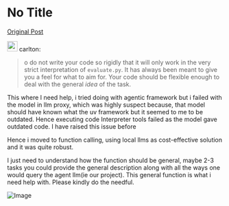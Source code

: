 # No Title

[Original Post](https://discourse.onlinedegree.iitm.ac.in/t/164277/107)

<aside class="quote group-ds-students" data-username="carlton" data-post="103" data-topic="164277">
<div class="title">
<div class="quote-controls"></div>
<img alt="" width="24" height="24" src="https://dub1.discourse-cdn.com/flex013/user_avatar/discourse.onlinedegree.iitm.ac.in/carlton/48/56317_2.png" class="avatar"> carlton:</div>
<blockquote>
<p>o do not write your code so rigidly that it will only work in the very strict interpretation of <code>evaluate.py</code>. It has always been meant to give you a feel for what to aim for. Your code should be flexible enough to deal with the general <em>idea</em> of the task.</p>
</blockquote>
</aside>
<p>This where I need help, i tried doing with agentic framework but i failed with the model in llm proxy, which was highly suspect because, that model should have known what the uv framework but it seemed to me to be outdated. Hence executing code Interpreter tools failed as the model gave outdated code. I have raised this issue before</p>
<p>Hence i moved to function calling, using local llms as cost-effective solution and it was quite robust.</p>
<p>I just need to understand how the function should be general, maybe 2-3 tasks you could provide the general description along with all the ways one would query the agent llm(ie our project). This general function is what i need help with. Please kindly do the needful.</p>

![Image](https://dub1.discourse-cdn.com/flex013/user_avatar/discourse.onlinedegree.iitm.ac.in/carlton/48/56317_2.png)